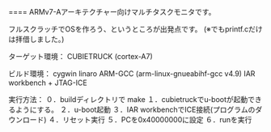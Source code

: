 ====
ARMv7-Aアーキテクチャー向けマルチタスクモニタです。

フルスクラッチでOSを作ろう、というところが出発点です。
(※でもprintf.cだけは拝借しました。)

ターゲット環境：
CUBIETRUCK (cortex-A7)

ビルド環境：
cygwin
linaro ARM-GCC (arm-linux-gnueabihf-gcc v4.9)
IAR workbench + JTAG-ICE


実行方法：
０．buildディレクトリで make
１．cubietruckでu-bootが起動できるようにする。
２．u-boot起動
３．IAR workbenchでICE接続(プログラムのダウンロード)
４．リセット実行
５．PCを0x40000000に設定
６．runを実行
